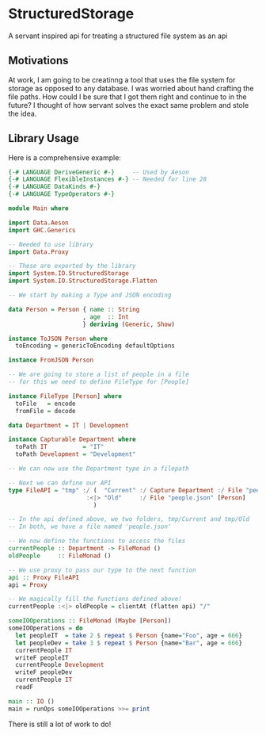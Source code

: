 # StructuredStorage
A servant inspired api for treating a structured file system as an api

## Motivations
At work, I am going to be creatinng a tool that uses the file system for storage as opposed to any database.
I was worried about hand crafting the file paths. How could I be sure that I got them right and continue to
in the future? I thought of how servant solves the exact same problem and stole the idea.

## Library Usage
Here is a comprehensive example:
```haskell
{-# LANGUAGE DeriveGeneric #-}     -- Used by Aeson
{-# LANGUAGE FlexibleInstances #-} -- Needed for line 28
{-# LANGUAGE DataKinds #-}
{-# LANGUAGE TypeOperators #-}

module Main where

import Data.Aeson
import GHC.Generics

-- Needed to use library
import Data.Proxy

-- These are exported by the library
import System.IO.StructuredStorage
import System.IO.StructuredStorage.Flatten

-- We start by making a Type and JSON encoding

data Person = Person { name :: String
                     , age  :: Int
                     } deriving (Generic, Show)

instance ToJSON Person where
  toEncoding = genericToEncoding defaultOptions

instance FromJSON Person

-- We are going to store a list of people in a file
-- for this we need to define FileType for [People]

instance FileType [Person] where
  toFile   = encode
  fromFile = decode

data Department = IT | Development

instance Capturable Department where
  toPath IT          = "IT"
  toPath Development = "Development"

-- We can now use the Department type in a filepath

-- Next we can define our API
type FileAPI = "tmp" :/ (  "Current" :/ Capture Department :/ File "people.json" [Person]
                      :<|> "Old"     :/ File "people.json" [Person]
                        )

-- In the api defined above, we two folders, tmp/Current and tmp/Old
-- In both, we have a file named 'people.json'

-- We now define the functions to access the files
currentPeople :: Department -> FileMonad ()
oldPeople     :: FileMonad ()

-- We use proxy to pass our type to the next function
api :: Proxy FileAPI
api = Proxy

-- We magically fill the functions defined above!
currentPeople :<|> oldPeople = clientAt (flatten api) "/"

someIOOperations :: FileMonad (Maybe [Person])
someIOOperations = do
  let peopleIT  = take 2 $ repeat $ Person {name="Foo", age = 666}
  let peopleDev = take 3 $ repeat $ Person {name="Bar", age = 666}
  currentPeople IT
  writeF peopleIT
  currentPeople Development
  writeF peopleDev
  currentPeople IT
  readF

main :: IO ()
main = runOps someIOOperations >>= print
```

There is still a lot of work to do!
